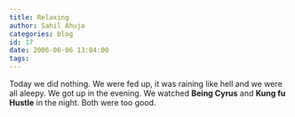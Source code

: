 ```yaml
---
title: Relaxing
author: Sahil Ahuja
categories: blog
id: 17
date: 2006-06-06 13:04:00
tags:
---
```


Today we did nothing. We were fed up, it was raining like hell and we were all aleepy. We got up in the evening. We watched <span style="font-weight:bold;">Being Cyrus</span> and <span style="font-weight:bold;">Kung fu Hustle</span> in the night. Both were too good.
